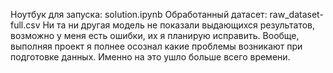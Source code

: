 Ноутбук для запуска: solution.ipynb
Обработанный датасет: raw_dataset-full.csv
Ни та ни другая модель не показали выдающихся результатов, возможно у меня есть ошибки, их я планирую исправить.
Вообще, выполняя проект я полнее осознал какие проблемы возникают при подготовке данных. Именно на это ушло больше всего времени.
